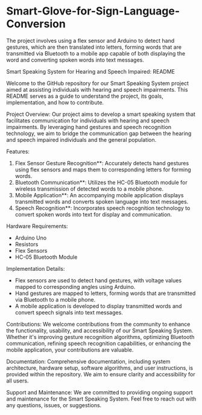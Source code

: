 # Smart-Glove-for-Sign-Language-Conversion
The project involves using a flex sensor and Arduino to detect hand gestures, which are then translated into letters, forming words that are transmitted via Bluetooth to a mobile app capable of both displaying the word and converting spoken words into text messages.


Smart Speaking System for Hearing and Speech Impaired: README

Welcome to the GitHub repository for our Smart Speaking System project aimed at assisting individuals with hearing and speech impairments. This README serves as a guide to understand the project, its goals, implementation, and how to contribute.

Project Overview:
Our project aims to develop a smart speaking system that facilitates communication for individuals with hearing and speech impairments. By leveraging hand gestures and speech recognition technology, we aim to bridge the communication gap between the hearing and speech impaired individuals and the general population.

Features:
1. Flex Sensor Gesture Recognition**: Accurately detects hand gestures using flex sensors and maps them to corresponding letters for forming words.
2. Bluetooth Communication**: Utilizes the HC-05 Bluetooth module for wireless transmission of detected words to a mobile phone.
3. Mobile Application**: An accompanying mobile application displays transmitted words and converts spoken language into text messages.
4. Speech Recognition**: Incorporates speech recognition technology to convert spoken words into text for display and communication.

Hardware Requirements:
- Arduino Uno
- Resistors
- Flex Sensors
- HC-05 Bluetooth Module

Implementation Details:
- Flex sensors are used to detect hand gestures, with voltage values mapped to corresponding angles using Arduino.
- Hand gestures are mapped to letters, forming words that are transmitted via Bluetooth to a mobile phone.
- A mobile application is developed to display transmitted words and convert speech signals into text messages.

Contributions:
We welcome contributions from the community to enhance the functionality, usability, and accessibility of our Smart Speaking System. Whether it's improving gesture recognition algorithms, optimizing Bluetooth communication, refining speech recognition capabilities, or enhancing the mobile application, your contributions are valuable.


Documentation:
Comprehensive documentation, including system architecture, hardware setup, software algorithms, and user instructions, is provided within the repository. We aim to ensure clarity and accessibility for all users.

Support and Maintenance:
We are committed to providing ongoing support and maintenance for the Smart Speaking System. Feel free to reach out with any questions, issues, or suggestions.

